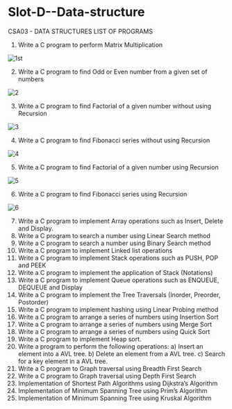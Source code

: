 # Slot-D--Data-structure

CSA03 - DATA STRUCTURES
LIST OF PROGRAMS
1.	Write a C program to perform Matrix Multiplication

![1st](https://user-images.githubusercontent.com/113330982/193623608-341d18c2-0b8f-4542-9439-cfea3b7a3513.png)

2.	Write a C program to find Odd or Even number from a given set of numbers

![2](https://user-images.githubusercontent.com/113330982/193623648-7ee01a54-5051-437b-9a2e-7486cca9ce92.png)

3.	Write a C program to find Factorial of a given number without using Recursion

![3](https://user-images.githubusercontent.com/113330982/193623671-f3a9205e-44c8-46de-a789-31386f420a8c.png)

4.	Write a C program to find Fibonacci series without using Recursion

![4](https://user-images.githubusercontent.com/113330982/193623839-0f88e6d3-d47d-4b1f-b1ef-d1dfdaf50e29.png)


5.	Write a C program to find Factorial of a given number using Recursion

![5](https://user-images.githubusercontent.com/113330982/193623878-5728c2ac-41a7-4238-a99d-4262091cd865.png)

6.	Write a C program to find Fibonacci series using Recursion

![6](https://user-images.githubusercontent.com/113330982/193623902-7fc264a7-b96b-4cac-8765-0a86d027842e.png)

7.	Write a C program to implement Array operations such as Insert, Delete and Display.
8.	Write a C program to search a number using Linear Search method
9.	Write a C program to search a number using Binary Search method 
10.	Write a C program to implement Linked list operations
11.	Write a C program to implement Stack operations such as PUSH, POP and PEEK
12.	Write a C program to implement the application of Stack (Notations)
13.	Write a C program to implement Queue operations such as ENQUEUE, DEQUEUE and Display 
14.	Write a C program to implement the Tree Traversals (Inorder, Preorder, Postorder)
15.	Write a C program to implement hashing using Linear Probing method
16.	Write a C program to arrange a series of numbers using Insertion Sort 
17.	Write a C program to arrange a series of numbers using Merge Sort
18.	Write a C program to arrange a series of numbers using Quick Sort
19.	Write a C program to implement Heap sort.
20.	Write a program to perform the following operations:
a) Insert an element into a AVL tree.
b) Delete an element from a AVL tree.
c) Search for a key element in a AVL tree.
21.	Write a C program to Graph traversal using Breadth First Search 
22.	Write a C program to Graph traversal using Depth First Search
23.	Implementation of Shortest Path Algorithms using Dijkstra’s Algorithm
24.	Implementation of Minimum Spanning Tree using Prim’s Algorithm
25.	Implementation of Minimum Spanning Tree using Kruskal Algorithm 
